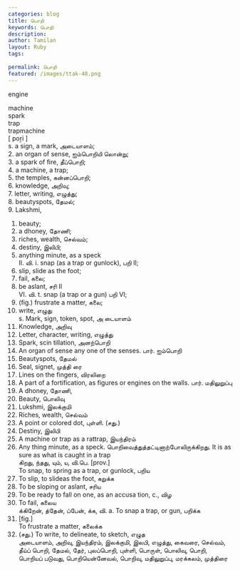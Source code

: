 ```yaml
---
categories: blog
title: பொறி
keywords: பொறி
description: 
author: Tamilan
layout: Ruby
tags: 
 
permalink: பொறி
featured: /images/ttak-48.png
---
```

  
engine  
  
machine  
spark  
trap  
trapmachine  
[ poṟi ]  
s. a sign, a mark, அடையாளம்;  
2. an organ of sense, ஐம்பொறியி லொன்று;  
3. a spark of fire, தீப்பொறி;  
4. a machine, a trap;  
5. the temples, கன்னப்பொறி;  
6. knowledge, அறிவு;  
7. letter, writing, எழுத்து;  
8. beautyspots, தேமல்;  
9. Lakshmi,  
1. beauty;  
11. a dhoney, தோணி;  
12. riches, wealth, செல்வம்;  
13. destiny, இலிபி;  
14. anything minute, as a speck  
II. வி. i. snap (as a trap or gunlock), பறி II;  
2. slip, slide as the foot;  
3. fail, கலை;  
4. be aslant, சரி II  
VI. வி. t. snap (a trap or a gun) பறி VI;  
2. (fig.) frustrate a matter, கலை;  
3. write, எழுது  
s. Mark, sign, token, spot, அ டையாளம்  
2. Knowledge, அறிவு  
3. Letter, character, writing, எழுத்து  
4. Spark, scin tillation, அனற்பொறி  
5. An organ of sense any one of the senses. பார். ஐம்பொறி  
6. Beautyspots, தேமல்  
7. Seal, signet, முத்தி ரை  
8. Lines on the fingers, விரலிறை  
9. A part of a fortification, as figures or engines on the walls. பார். மதிலுறுப்பு  
1. A dhoney, தோணி,  
11. Beauty, பொலிவு  
12. Lukshmi, இலக்குமி  
13. Riches, wealth, செல்வம்  
14. A point or colored dot, புள்ளி. (சது.)  
15. Destiny, இலிபி  
16. A machine or trap as a rattrap, இயந்திரம்  
17. Any thing minute, as a speck. பொறிவைத்துத்தட்டினாற்போலிருக்கிறது. It is as sure as what is caught in a trap  
கிறது, ந்தது, யும், ய, வி.பெ. [prov.]  
To snap, to spring as a trap, or gunlock, பறிய  
2. To slip, to slideas the foot, கறுக்க  
3. To be sloping or aslant, சரிய  
4. To be ready to fall on one, as an accusa tion, c., விழ  
5. To fail, கலைய  
க்கிறேன், த்தேன், ப்பேன், க்க, வி. a. To snap a trap, or gun, பறிக்க  
2. [fig.]  
To frustrate a matter, கலைக்க  
3. (சது.) To write, to delineate, to sketch, எழுத  
அடையாளம், அறிவு, இயந்திரம், இலக்குமி, இலபி, எழுத்து, கைவரை, செல்வம், தீய்ப் பொறி, தேமல், தேர், புலப்பொறி, புள்ளி, பொருள், பொலிவு, பொறி, பொறியப் படுவது, பொறியென்னேவல், பொறிவு, மதிலுறுப்பு, மரக்கலம், முத்திரை